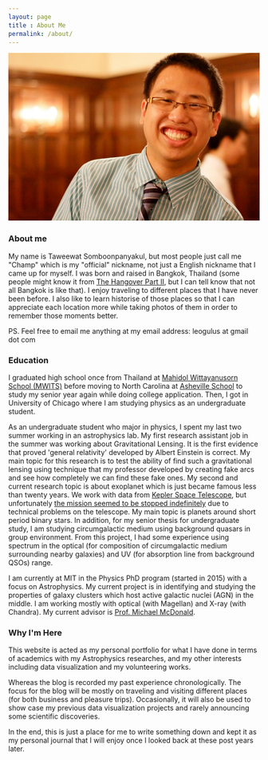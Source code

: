 ```yaml
---
layout: page
title : About Me
permalink: /about/
---
```


![Boston Skylines](/images/taweewat.jpg)

### About me

My name is Taweewat Somboonpanyakul, but most people just call me "Champ" which
is my "official" nickname, not just a English nickname that I came up for myself.
I was born and raised in Bangkok, Thailand (some people might know it from [The Hangover Part II](http://www.rottentomatoes.com/m/the_hangover_2/), but I can tell know that not all Bangkok is like that).
I enjoy traveling to different places that I have never been before. I also like to learn historise of those places so that I can appreciate each location more while taking photos of them in order to remember those moments better.

PS. Feel free to email me anything at my email address: leogulus at gmail dot com

### Education

I graduated high school once from Thailand at [Mahidol Wittayanusorn School (MWITS)](https://www.mwit.ac.th/mwit-eng/) before moving to North Carolina at [Asheville School](http://www.ashevilleschool.org/) to study my senior year again while doing college application. Then, I got in University of Chicago where I am studying physics as an undergraduate student.

As an undergraduate student who major in physics, I spent my last two summer working in an astrophysics lab. My first research assistant job in the summer was working about Gravitational Lensing. It is the first evidence that proved 'general relativity' developed by Albert Einstein is correct. My main topic for this research is to test the ability of find such a gravitational lensing using technique that my professor developed by creating fake arcs and see how completely we can find these fake ones. My second and current research topic is about exoplanet which is just became famous less than twenty years. We work with data from [Kepler Space Telescope](http://kepler.nasa.gov/), but unfortunately [the mission seemed to be stopped indefinitely](https://www.newscientist.com/article/dn23550-kepler-telescopes-planet-hunting-days-crunch-to-a-close/#.UcvCEj7wKT4) due to technical problems on the telescope. My main topic is planets around short period binary stars. In addition, for my senior thesis for undergraduate study, I am studying circumgalactic medium using background quasars in group environment. From this project, I had some experience using spectrum in the optical (for composition of circumgalactic medium surrounding nearby galaxies) and UV (for absorption line from background QSOs) range.

I am currently at MIT in the Physics PhD program (started in 2015) with a focus on Astrophysics. My current project is in identifying and studying the properties of galaxy clusters which host active galactic nuclei (AGN) in the middle. I am working mostly with optical (with Magellan) and X-ray (with Chandra). My current advisor is [Prof. Michael McDonald](http://space.mit.edu/~mcdonald/).

### Why I'm Here

This website is acted as my personal portfolio for what I have done in terms of academics with my Astrophysics researches, and my other interests including data visualization and my volunteering works.

Whereas the blog is recorded my past experience chronologically. The focus for the blog will be mostly on traveling and visiting different places (for both business and pleasure trips). Occasionally, it will also be used to show case my previous data visualization projects and rarely announcing some scientific discoveries.

In the end, this is just a place for me to write something down and kept it as my personal journal that I will enjoy once I looked back at these post years later.
